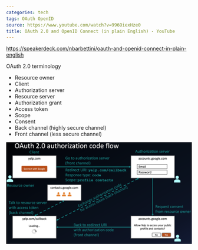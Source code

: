 ```yaml
---
categories: tech
tags: OAuth OpenID
source: https://www.youtube.com/watch?v=996OiexHze0
title: OAuth 2.0 and OpenID Connect (in plain English) - YouTube
---
```


https://speakerdeck.com/nbarbettini/oauth-and-openid-connect-in-plain-english

OAuth 2.0 terminology
- Resource owner
- Client
- Authorization server 
- Resource server
- Authorization grant 
- Access token
- Scope
- Consent
- Back channel (highly secure channel) 
- Front channel (less secure channel)

![](https://raw.githubusercontent.com/arafatm/assets/main/img/tech/oath2.authorization.code.flow.png)
